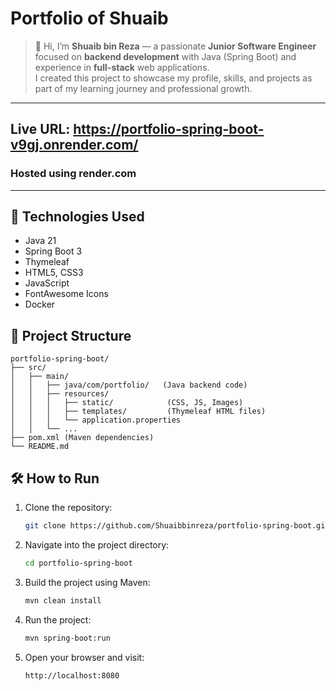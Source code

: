 # Portfolio of Shuaib

> 👋 Hi, I’m **Shuaib bin Reza** — a passionate **Junior Software Engineer** focused on **backend development** with Java (Spring Boot) and experience in **full-stack** web applications.  
> I created this project to showcase my profile, skills, and projects as part of my learning journey and professional growth.

---
## Live URL: https://portfolio-spring-boot-v9gj.onrender.com/
### Hosted using render.com
---

## 🚀 Technologies Used
- Java 21
- Spring Boot 3
- Thymeleaf
- HTML5, CSS3
- JavaScript
- FontAwesome Icons
- Docker

## 📂 Project Structure
```
portfolio-spring-boot/
├── src/
│   ├── main/
│   │   ├── java/com/portfolio/   (Java backend code)
│   │   ├── resources/
│   │   │   ├── static/            (CSS, JS, Images)
│   │   │   ├── templates/         (Thymeleaf HTML files)
│   │   │   └── application.properties
│   │   └── ...
├── pom.xml (Maven dependencies)
└── README.md
```

## 🛠 How to Run
1. Clone the repository:
   ```bash
   git clone https://github.com/Shuaibbinreza/portfolio-spring-boot.git
   ```
2. Navigate into the project directory:
   ```bash
   cd portfolio-spring-boot
   ```
3. Build the project using Maven:
   ```bash
   mvn clean install
   ```
4. Run the project:
   ```bash
   mvn spring-boot:run
   ```
5. Open your browser and visit:
   ```
   http://localhost:8080
   ```
